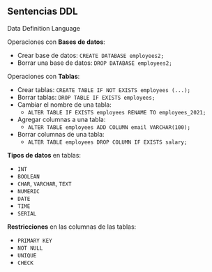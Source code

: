 ## Sentencias DDL
Data Definition Language


Operaciones con **Bases de datos**:

* Crear base de datos: ``CREATE DATABASE employees2;``
* Borrar una base de datos: ``DROP DATABASE employees2;``


Operaciones con **Tablas**:

* Crear tablas: ``CREATE TABLE IF NOT EXISTS employees (...);``
* Borrar tablas: ``DROP TABLE IF EXISTS employees;``
* Cambiar el nombre de una tabla:
	*  ``ALTER TABLE IF EXISTS employees RENAME TO employees_2021;``
* Agregar columnas a una tabla:
	* ``ALTER TABLE employees ADD COLUMN email VARCHAR(100);``
* Borrar columnas de una tabla:
	* ``ALTER TABLE employees DROP COLUMN IF EXISTS salary;``


**Tipos de datos** en tablas:

* ``INT``
* ``BOOLEAN``
* ``CHAR``, ``VARCHAR``, ``TEXT``
* ``NUMERIC``
* ``DATE``
* ``TIME``
* ``SERIAL``

**Restricciones** en las columnas de las tablas:

* ``PRIMARY KEY``
* ``NOT NULL``
* ``UNIQUE``
* ``CHECK``